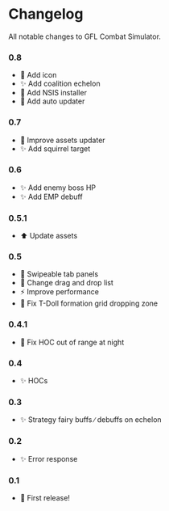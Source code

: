 # Changelog

All notable changes to GFL Combat Simulator.

### 0.8
- 🎨 Add icon
- ✨ Add coalition echelon
- 🔧 Add NSIS installer
- 🔧 Add auto updater

### 0.7
- 🔧 Improve assets updater
- ✨ Add squirrel target

### 0.6
- ✨ Add enemy boss HP
- ✨ Add EMP debuff


### 0.5.1
- ⬆️ Update assets


### 0.5
- 🎨 Swipeable tab panels
- 🎨 Change drag and drop list
- ⚡️ Improve performance
- 🐛 Fix T-Doll formation grid dropping zone


### 0.4.1
- 🐛 Fix HOC out of range at night


### 0.4
- ✨ HOCs


### 0.3
- ✨ Strategy fairy buffs ∕ debuffs on echelon


### 0.2
- ✨ Error response


### 0.1

- 🎉 First release!
